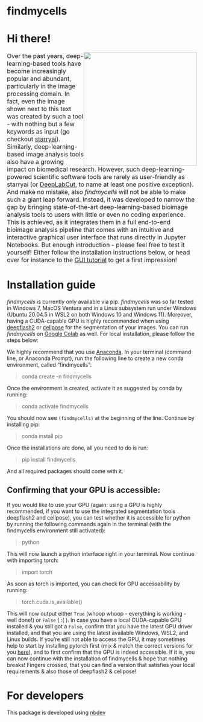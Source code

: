 # findmycells

<!-- WARNING: THIS FILE WAS AUTOGENERATED! DO NOT EDIT! -->

# Hi there!

<p>
<img src="https://github.com/Defense-Circuits-Lab/findmycells/blob/main/media/findmycells_logo_low_res.png?raw=true" style="float:right;width:300px;">
<font size="3"> Over the past years, deep-learning-based tools have
become increasingly popular and abundant, particularly in the image
processing domain. In fact, even the image shown next to this text was
created by such a tool - with nothing but a few keywords as input (go
checkout <a href="https://starryai.com/">starryai</a>). Similarly,
deep-learning-based image analysis tools also have a growing impact on
biomedical research. However, such deep-learning-powered scientific
software tools are rarely as user-friendly as starryai (or
<a href="http://www.mackenziemathislab.org/deeplabcut">DeepLabCut</a>,
to name at least one positive exception). And make no mistake, also
<i>findmycells</i> will not be able to make such a giant leap forward.
Instead, it was developed to narrow the gap by bringing state-of-the-art
deep-learning-based bioimage analysis tools to users with little or even
no coding experience. This is achieved, as it integrates them in a full
end-to-end bioimage analysis pipeline that comes with an intuitive and
interactive graphical user interface that runs directly in Jupyter
Notebooks. But enough introduction - please feel free to test it
yourself! Either follow the installation instructions below, or head
over for instance to the
<a href="https://defense-circuits-lab.github.io/findmycells/tutorials/gui_tutorial.html">GUI
tutorial</a> to get a first impression! </font>
</p>

# Installation guide

*findmycells* is currently only available via pip. *findmycells* was so
far tested in Windows 7, MacOS Ventura and in a Linux subsystem run
under Windows (Ubuntu 20.04.5 in WSL2 on both Windows 10 and Windows
11). Moreover, having a CUDA-capable GPU is highly recommended when
using [deepflash2](https://github.com/matjesg/deepflash2) or
[cellpose](https://github.com/MouseLand/cellpose) for the segmentation
of your images. You can run *findmycells* on [Google Colab](https://colab.research.google.com/github/Defense-Circuits-Lab/findmycells/blob/main/findmycells_colab.ipynb) 
as well. For local installation, please follow the steps below:

We highly recommend that you use
[Anaconda](https://www.anaconda.com/products/distribution). In your
terminal (command line, or Anaconda Prompt), run the following line to
create a new conda environment, called “findmycells”:

> conda create -n findmycells

Once the environment is created, activate it as suggested by conda by
running:

> conda activate findmycells

You should now see `(findmycells)` at the beginning of the line.
Continue by installing pip:

> conda install pip

Once the installations are done, all you need to do is run:

> pip install findmycells

And all required packages should come with it.

## Confirming that your GPU is accessible:

If you would like to use your GPU (again: using a GPU is highly
recommended, if you want to use the integrated segmentation tools
deepflash2 and cellpose), you can test whether it is accessible for
python by running the following commands again in the terminal (with the
findmycells environment still activated):

> python

This will now launch a python interface right in your terminal. Now
continue with importing torch:

> import torch

As soon as torch is imported, you can check for GPU accessability by
running:

> torch.cuda.is_available()

This will now output either `True` (whoop whoop - everything is
working - well done!) or `False` ( :( ). In case you have a local
CUDA-capable GPU installed & you still got a `False`, confirm that you
have the latest GPU driver installed, and that you are using the latest
available Windows, WSL2, and Linux builds. If you’re still not able to
access the GPU, it may sometimes help to start by installing pytorch
first (mix & match the correct versions for you
[here](https://pytorch.org/get-started/locally/)), and to first confirm
that the GPU is indeed accessible. If it is, you can now continue with
the installation of findmycells & hope that nothing breaks! Fingers
crossed, that you can find a version that satisfies your local
requirements & also those of deepflash2 & cellpose!

# For developers

This package is developed using [nbdev](https://nbdev.fast.ai/)

